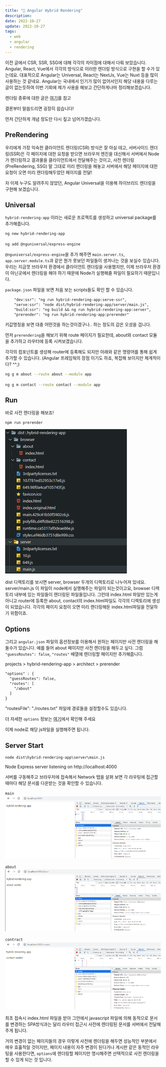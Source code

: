 ```yaml
---
title: "🍄 Angular Hybrid Rendering"
description:
date: 2022-10-27
update: 2022-10-27
tags:
  - web
  - angular
  - rendering
---
```


이전 글에서 CSR, SSR, SSG에 대해 각각의 차이점에 대해서 다뤄 보았습니다. Angular, React, Vue에서 각각의 방식으로 이러한 렌더링 방식으로 구현을 할 수가 있는데요. 대표적으로 Angular는 Universal, React는 NextJs, Vue는 Nuxt 등을 많이 사용하는 것 같네요. Angular는 국내에서 인기가 많이 없어서인지 해당 내용을 다루는 글이 없는듯하여 이번 기회에 제가 사용을 해보고 간단하게나마 정리해보겠습니다.

렌더링 종류에 대한 글은 [여기](https://devtimes.com/server-client-side-rendering/)를 참고

결론부터 말씀드리면 굉장히 쉽습니다!

먼저 간단하게 개념 정도만 다시 짚고 넘어가겠습니다.

## PreRendering

우리에게 가장 익숙한 클라이언트 렌더링(CSR) 방식은 잘 아실 테고, 서버사이드 렌더링(SSR)은 각 페이지에 대한 요청을 받으면 브라우저 엔진을 대신해서 서버에서 Node가 렌더링하고 결과물을 클라이언트에서 전달해주는 것이고, 사전 렌더링(PreRendering, SSG) 말 그대로 미리 렌더링을 해놓고 서버에서 해당 페이지에 대한 요청이 오면 미리 렌더링해두었던 페이지를 전달!

자 이제 누구도 알려주지 않았던, Angular Universal을 이용해 하이브리드 렌더링을 구현해 보겠습니다.

## Universal

`hybrid-rendering-app` 이라는 새로운 프로젝트를 생성하고 universal package를 추가해줍니다.

~~~bash
ng new hybrid-rendering-app

ng add @nguniversal/express-engine
~~~

`@nguniversal/express-engine`을 추가 해주면 `main.server.ts`, `app.server.module.ts`과 같은 뭔가 못보던 파일들이 생겨나는 것을 보실수 있습니다. 우리는 지금껏 브라우저 환경에서 클라이언트 렌더링을 사용했지만, 이제 브라우저 환경이 아닌곳에서 렌더링을 해야 하기 때문에 Node가 실행해줄 파일이 필요하기 때문입니다.

`package.json` 파일을 보면 처음 보는 scripts들도 확인 할 수 있습니다.
~~~
    "dev:ssr": "ng run hybrid-rendering-app:serve-ssr",
    "serve:ssr": "node dist/hybrid-rendering-app/server/main.js",
    "build:ssr": "ng build && ng run hybrid-rendering-app:server",
    "prerender": "ng run hybrid-rendering-app:prerender"
~~~
키값명칭을 보면 대충 어떤것을 하는것이겠구나.. 하는 정도의 감은 오셨을 겁니다.

먼저 `prerendering`을 해보기 위해 route 페이지가 필요한데, about와 contact 모듈을 추가하고 라우터에 등록 시켜보겠습니다.

각각의 컴포넌트를 생성해 router에 등록해도 되지만 아래와 같은 명령어를 통해 쉽게 추가할 수 있습니다. (Angular 프레임웍의 장점 이기도 하죠, 복잡해 보이지만 체계적이다? ^^;)

~~~bash
ng g m about --route about --module app

ng g m contact --route contact --module app
~~~

## Run

바로 사전 렌더링을 해보죠!

~~~
npm run prerender
~~~

![01](image1.png)

dist 디렉토리를 보시면 server, browser 두개의 디렉토리로 나누어져 있네요. server/main.js 이 파일이 node에서 실행해주는 파일이 되는것이고요, browser 디렉토리 내부에 있는 파일들이 렌더링된 파일들입니다. 그런데 index.html 파일만 있는게 아니고 router에 등록한 about, contact의 index.html파일도 각각의 디렉토리에 생성이 되었습니다.
각각의 페이지 요청이 오면 미리 랜더링해둔 index.html파일을 전달하기 위함이죠.

## Options

그리고 `angular.json` 파일의 옵션정보를 이용해서 원하는 페이지만 사전 렌더링을 해둘수가 있습니다. 예를 들어 about 페이지만 사전 렌더링을 해두고 싶다. 그럼 `"guessRoutes": false`, `"routes"` 배열에 렌더링할 페이지만 추가해줍니다.

projects > hybrid-rendering-app > architect > prerender

~~~
"options" : {
  "guessRoutes": false,
  "routes": [
    "/about"
  ]
}
~~~

"routesFile": "./routes.txt" 파일에 경로들을 설정할수도 있습니다.

더 자세한 `options` 정보는 [여기](https://angular.io/guide/prerendering#build-options-for-prerendering)에서 확인해 주세요

이제 node로 해당 js파일을 실행해주면 됩니다.

## Server Start

~~~
node dist\hybrid-rendering-app\server\main.js
~~~

Node Express server listening on http://localhost:4000

서버를 구동해주고 브라우저에 접속해서 Network 탭을 살펴 보면 각 라우팅에 접근할 때마다 해당 문서를 다운받는 것을 확인할 수 있습니다.

`main`
![main](doc1.png)

`about`
![about](doc2.png)

`contract`
![contract](doc3.png)

최초 접속시 index.html 파일을 받아 그안에서 javascript 파일에 의해 동적으로 문서를 변경하는 SPA방식과는 달리 라우터 접근시 사전에 렌더링된 문서를 서버에서 전달해주게 됩니다.

거의 변경이 없는 페이지들의 경우 이렇게 사전에 렌더링을 해두면 성능적인 부분에서 매우 효휼적일 것이지만, 페이지 내용이 자주 변경이 된다거나 게시판 같은 동적인 라우팅을 사용한다면, `options`에 렌더링할 페이지만 명시해주면 선택적으로 사전 렌더링을 할 수 있게 되는 것 입니다.